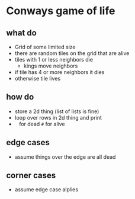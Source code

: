 
# Conways game of life

## what do

- Grid of some limited size
- there are random tiles on the grid that are alive
- tiles with 1 or less neighbors die
    + kings move neighbors
- if tile has 4 or more neighbors it dies
- otherwise tile lives

## how do

- store a 2d thing (list of lists is fine)
- loop over rows in 2d thing and print
- ` ` for dead `#` for alive

## edge cases

- assume things over the edge are all dead

## corner cases

- assume edge case alplies


